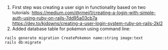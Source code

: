 1. First step was creating a user sign in functionality based on two tutorials:
https://medium.com/@rmeji1/creating-a-login-with-simple-auth-using-ruby-on-rails-7dd95a03cb7a
https://dev.to/kjdowns/creating-a-user-login-system-ruby-on-rails-2kl2
2. Added database table for pokemon using command line:
```console
rails generate migration CreatePokemon name:string image:text
rails db:migrate
```